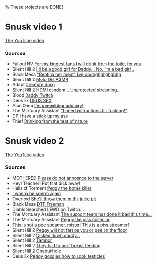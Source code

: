 % These projects are DONE!

# Snusk video 1

[The YouTube video](https://youtu.be/eR7yfv63L64)

### Sources

* Fallout NV [For my biggest fans I will drink from the toilet for you](https://www.twitch.tv/misspeggyx/clip/SmoothEvilSharkRalpherZ-y0YMlcme-MrcrcGU?filter=clips&range=all&sort=time)
* Silent Hill 2 [I'll be a good girl for Daddy... No, I'm a bad girl...](https://www.twitch.tv/misspeggyx/clip/ChillySpoopyRutabagaBuddhaBar-Sj9bknda72wWzypW)
* Black Mesa ["Beating her meat" live ooohghghghghhg](https://www.twitch.tv/misspeggyx/clip/MiniatureRelatedNigiriPhilosoraptor-svyvrwxVsUTPEWTJ)
* Silent Hill 2 [Mold Girl ASMR](https://www.twitch.tv/misspeggyx/clip/NaiveTangentialWatercressBCWarrior-TUQsov-6uQtW7iuN)
* Adapt [Creature dong](https://www.twitch.tv/misspeggyx/clip/MoldySweetBaconWutFace-YRD3MGb_YaPhUUdb)
* Silent Hill 2 [HDMI condom... Unprotected streaming...](https://www.twitch.tv/misspeggyx/clip/EnergeticAbstruseNewtNerfRedBlaster-D0yLIBKCA0bqIwyr)
* Blood [Daddy Twitch](https://www.twitch.tv/misspeggyx/clip/DeadDeafDonutTheRinger-45lqAsAut58L3AEZ?filter=clips&range=7d&sort=time)
* Deus Ex [DEUS SEX](https://www.twitch.tv/misspeggyx/clip/HealthyInspiringChipmunkRiPepperonis-IhTic4w1OSB1OPaH?filter=clips&range=all&sort=time)
* Akai Onna [I'm committing adultery!](https://www.twitch.tv/misspeggyx/clip/DarkComfortableKathyAMPEnergyCherry-1GNymdJsC6hqg6dx?filter=clips&range=all&sort=time)
* The Mortuary Assistant ["I need instructions for fucking!"](https://www.twitch.tv/misspeggyx/clip/CredulousGorgeousFalconDeIlluminati-Vn-yAiOVmN5hJAzR)
* DP [I have a stick up my ass](https://www.twitch.tv/misspeggyx/clip/DistinctDifficultClipzCeilingCat-Y4K7DNgtUlP8HUdw?filter=clips&range=all&sort=time)
* Thief [Drinking from the teat of nature](https://www.twitch.tv/misspeggyx/clip/RefinedOptimisticTarsierAllenHuhu-bAIh8BtqoLMw_2ZX?filter=clips&range=all&sort=time)

# Snusk video 2

[The YouTube video](https://youtu.be/E9AKwmhDULA)

### Sources

* MOTHERED [Please do not announce to the server](https://www.twitch.tv/misspeggyx/clip/SteamyMildGnatLitFam-YVGJMxxgj_tiCm3_?filter=clips&range=7d&sort=time)
* [Hey! Teacher! Put that dick away!](https://www.twitch.tv/misspeggyx/clip/SleepyTangentialPuddingTTours-eGQP51Y0HfBnyaCx?filter=clips&range=7d&sort=time)
* Halls of Torment [Peggy the boner killer](https://www.twitch.tv/misspeggyx/clip/InventiveBraveClintKappaRoss-pMamYTa1mnn_38X2?filter=clips&range=all&sort=time)
* [I wanna be sperm again](https://www.twitch.tv/misspeggyx/clip/ChillyElatedStrawberryYee-wj_ftFsJqe_-YvQ5?filter=clips&range=all&sort=time)
* Overlord [She'll throw them in the juice pit](https://www.twitch.tv/misspeggyx/clip/SpikyClumsyCattleCclamChamp-3nyG2EJuPTsXEvg1?filter=clips&range=all&sort=time)
* Black Mesa [DTF Freeman](https://www.twitch.tv/misspeggyx/clip/TsundereAgilePiePeanutButterJellyTime-qMXncUcsBbwbtIlO?filter=clips&range=all&sort=time)
* Diablo [Searched LEWD on Twitch...](https://www.twitch.tv/misspeggyx/clip/TacitSavageRavenTBCheesePull-gk-uSHZGUUdGB5Tl?filter=clips&range=all&sort=time)
* The Mortuary Assistant [The support team has done it bad this time...](https://www.twitch.tv/misspeggyx/clip/TangibleSweetSoybeanDatBoi-8QsE4O1EIzAtzl00)
* The Mortuary Assistant [Peggy the piss collector](https://www.twitch.tv/misspeggyx/clip/SpineyAmusedDragonfruitCclamChamp-H7vz8WD2noylemhH)
* [This is not a pee streamer, mister! This is a piss streamer!](https://clips.twitch.tv/CheerfulImpartialBibimbapRaccAttack-Kxxhi2P1UWKmhZM3)
* Silent Hill 2 [Peggy will not fart on you or pee on the floor](https://clips.twitch.tv/FilthyInquisitiveCougarVoteYea-u5pFRYC51ILs4692)
* Silent Hill 2 [Dicked down daddy...](https://clips.twitch.tv/PunchyOptimisticWalletRalpherZ--ArPHsOB9_31uelW)
* Silent Hill 2 [Tampon](https://clips.twitch.tv/FaithfulFrozenChinchillaDatSheffy-58V4Rv7rdvNAF-gN)
* Silent Hill 2 [They had to nerf breast feeding](https://clips.twitch.tv/AverageArborealKeyboardDendiFace-6Vk9Hrsa266R8VSd)
* Silent Hill 2 [Onabutthole](https://clips.twitch.tv/SoftBreakableCheetahBloodTrail-G0COJYNH_6Hr9Om5)
* Deus Ex [Peggy googles how to cook testicles](https://www.twitch.tv/misspeggyx/clip/BlatantOpenWoodcockShadyLulu-XcTwcNpVT96fncne)
